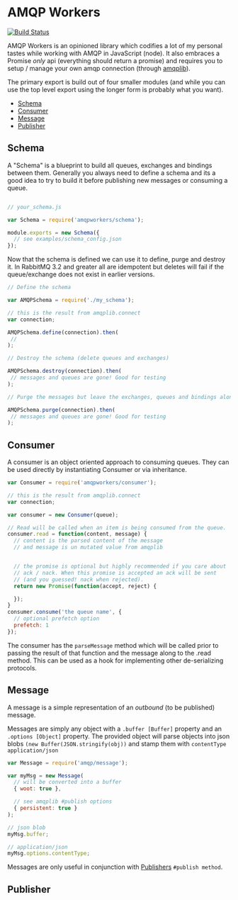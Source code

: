 # AMQP Workers

[![Build Status](https://travis-ci.org/lightsofapollo/amqpworkers.png)](https://travis-ci.org/lightsofapollo/amqpworkers)

AMQP Workers is an opinioned library which codifies a lot of my personal
tastes while working with AMQP in JavaScript (node). It also embraces a
Promise _only_ api (everything should return a promise) and requires you
to setup / manage your own amqp connection (through [amqplib](https://npmjs.org/package/amqplib)).

The primary export is build out of four smaller modules (and while you
can use the top level export using the longer form is probably what you
want).

- [Schema](#schema)
- [Consumer](#consumer)
- [Message](#message)
- [Publisher](#publisher)


## Schema

A "Schema" is a blueprint to build all queues, exchanges and bindings
between them. Generally you always need to define a schema and its a
good idea to try to build it before publishing new messages or consuming
a queue. 

```js

// your_schema.js

var Schema = require('amqpworkers/schema');

module.exports = new Schema({
  // see examples/schema_config.json
});

```

Now that the schema is defined we can use it to define, purge and
destroy it. In RabbitMQ 3.2 and greater all are idempotent but deletes
will fail if the queue/exchange does not exist in earlier versions.

```js
// Define the schema

var AMQPSchema = require('./my_schema');

// this is the result from amqplib.connect
var connection;

AMQPSchema.define(connection).then(
 //
);

// Destroy the schema (delete queues and exchanges)

AMQPSchema.destroy(connection).then(
 // messages and queues are gone! Good for testing
);

// Purge the messages but leave the exchanges, queues and bindings alone

AMQPSchema.purge(connection).then(
 // messages and queues are gone! Good for testing
);
```

## Consumer

A consumer is an object oriented approach to consuming queues. They can
be used directly by instantiating Consumer or via inheritance.

```js
var Consumer = require('amqpworkers/consumer');

// this is the result from amqplib.connect
var connection;

var consumer = new Consumer(queue);

// Read will be called when an item is being consumed from the queue.
consumer.read = function(content, message) {
  // content is the parsed content of the message
  // and message is un mutated value from amqplib


  // the promise is optional but highly recommended if you care about
  // ack / nack. When this promise is accepted an ack will be sent
  // (and you guessed! nack when rejected).
  return new Promise(function(accept, reject) {

  });
}
consumer.consume('the queue name', {
  // optional prefetch option
  prefetch: 1
});
```

The consumer has the `parseMessage` method which will be called prior
to passing the result of that function and the message along to the
.read method. This can be used as a hook for implementing other
de-serializing protocols.

## Message

A message is a simple representation of an _outbound_ (to be published)
message.

Messages are simply any object with a `.buffer [Buffer]` property and an `.options [Object]` property.
The provided object will parse objects into json blobs
`(new Buffer(JSON.stringify(obj))` and stamp them with `contentType`
`application/json`

```js
var Message = require('amqp/message');

var myMsg = new Message(
  // will be converted into a buffer
  { woot: true },

  // see amqplib #publish options
  { persistent: true }
);

// json blob
myMsg.buffer;

// application/json
myMsg.options.contentType;
```

Messages are only useful in conjunction with [Publishers](#publisher)
`#publish method`.

## Publisher
